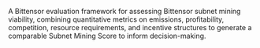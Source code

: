 A Bittensor evaluation framework for assessing Bittensor subnet mining viability, combining quantitative metrics on emissions, profitability, competition, resource requirements, and incentive structures to generate a comparable Subnet Mining Score to inform decision-making.
